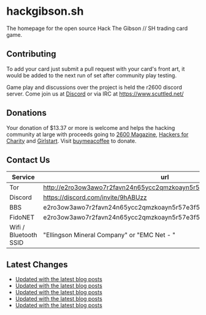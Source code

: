 # hackgibson.sh
The homepage for the open source Hack The Gibson // SH trading card game.


## Contributing

To add your card just submit a pull request with your card's front art, it would be added to the next run of set after community play testing.

Game play and discussions over the project is held the r2600 discord server. Come join us at [Discord](https://discord.com/invite/9hABUzz) or via IRC at https://www.scuttled.net/


## Donations

Your donation of $13.37 or more is welcome and helps the hacking community at large with proceeds going to [2600 Magazine](https://2600.com/), [Hackers for Charity](https://hackersforcharity.org) and [Girlstart](https://girlstart.org).  Visit [buymeacoffee](https://www.buymeacoffee.com/hackgibson.sh) to donate.


## Contact Us

Service | url
-|-
Tor | http://e2ro3ow3awo7r2favn24n65ycc2qmzkoayn5r57e3f56nvjwdcgg32ad.onion
Discord | https://discord.com/invite/9hABUzz
BBS | e2ro3ow3awo7r2favn24n65ycc2qmzkoayn5r57e3f56nvjwdcgg32ad.onion:23
FidoNET | e2ro3ow3awo7r2favn24n65ycc2qmzkoayn5r57e3f56nvjwdcgg32ad.onion:24554
Wifi / Bluetooth SSID | "Ellingson Mineral Company" or "EMC Net - <fidonet address>"

## Latest Changes
<!-- BLOG-POST-LIST:START -->
- [Updated with the latest blog posts](https://github.com/DFW2600/hackgibson.sh/commit/3bdc3e529667f17b22f860bc7a099e052f1dd4ee)
- [Updated with the latest blog posts](https://github.com/DFW2600/hackgibson.sh/commit/de9f00ebb978fd4a4c2d33edaaefaf8d454ed753)
- [Updated with the latest blog posts](https://github.com/DFW2600/hackgibson.sh/commit/e7d3b1fc6e8ed8aebbbdf39f9d7afe67ff23b6dc)
- [Updated with the latest blog posts](https://github.com/DFW2600/hackgibson.sh/commit/32b24995a35ac09b6113d38ae9e1365d518c7f64)
- [Updated with the latest blog posts](https://github.com/DFW2600/hackgibson.sh/commit/614bdd8a87c4dcbaf3f7d6e5fe3960bd486df895)
<!-- BLOG-POST-LIST:END -->
